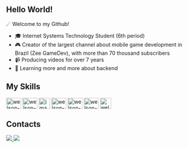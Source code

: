 ## Hello World!
☄ Welcome to my Github!


- 🎓 Internet Systems Technology Student (6th period)
- 🎮 Creator of the largest channel about mobile game development in Brazil (Zee GameDev), with more than 70 thousand subscribers
- 📹 Producing videos for over 7 years
- 🧠 Learning more and more about backend


## My Skills


<div style="display: inline_block">  
  <!--Javascript-->
  <img align="center" alt="welson-JS" height="30" width="40" src="https://cdn.jsdelivr.net/gh/devicons/devicon/icons/javascript/javascript-original.svg" />


  <!--React-->
  <img align="center" alt="welson-React" height="30" width="40" src="https://cdn.jsdelivr.net/gh/devicons/devicon/icons/react/react-original.svg" />
  
  <!--HTML
  <img align="center" alt="welson-HTML" height="30" width="40" src="https://www.google.com/url?sa=i&url=https%3A%2F%2Fwww.vecteezy.com%2Fpng%2F17395379-google-play-store-mobile-apps-logo&psig=AOvVaw2zexpFnA_FaLPSgwrAe7OP&ust=1755658276171000&source=images&cd=vfe&opi=89978449&ved=0CBUQjRxqFwoTCMiejvLulY8DFQAAAAAdAAAAABAL">-->

  <!--TypeScript-->
  <img align="center" width="30" height="30" alt="image" src="https://github.com/user-attachments/assets/0f259f28-8738-401e-9330-4d462b853ee5" />

  <!--NodeJS
  <img align="center" alt="welson-Node" height="30" width="40" src="https://cdn.jsdelivr.net/gh/devicons/devicon/icons/nodejs/nodejs-original.svg" />-->
  
  <!--Python
  <img align="center" alt="welson-Python" height="30" width="40" src="https://cdn.jsdelivr.net/gh/devicons/devicon/icons/python/python-original.svg">-->

  <!--PostgreSQL-->
  <img align="center" alt="welson-Postgres" height="30" width="40" src="https://cdn.jsdelivr.net/gh/devicons/devicon/icons/postgresql/postgresql-original.svg">

  <!--Linux-->
  <img align="center" alt="welson-Linux" height="30" width="40" src="https://cdn.jsdelivr.net/gh/devicons/devicon/icons/linux/linux-original.svg">

  <!--Godot-->
  <img align="center" alt="welson-Godot" height="30" width="40" src="https://cdn.jsdelivr.net/gh/devicons/devicon/icons/godot/godot-original.svg">

  <!--Play Store-->
  <img align="center" alt="welson-PlayStore" height="30" width="30" src="https://github.com/user-attachments/assets/6ad9ed9b-bb09-4ee7-a112-ed666430aa72" />

</div>

## Contacts
<div> 
  <a href = "mailto:dev.zeecontatosofc@gmail.com">
    <img src="https://img.shields.io/badge/-Gmail-%23333?style=for-the-badge&logo=gmail&logoColor=white" target="_blank">
  </a>
  
  <a href="https://www.linkedin.com/in/welson-rosendo-rodrigues-aa7029303?" target="_blank">
    <img src="https://img.shields.io/badge/-LinkedIn-%230077B5?style=for-the-badge&logo=linkedin&logoColor=white" target="_blank">
  </a> 
</div>
